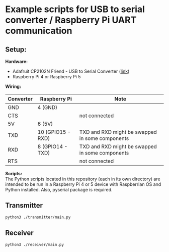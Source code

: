 # Example scripts for USB to serial converter / Raspberry Pi UART communication 
## Setup:
**Hardware:**
- Adafruit CP2102N Friend - USB to Serial Converter ([link](https://www.adafruit.com/product/5335))
- Raspberry Pi 4 or Raspberry Pi 5

**Wiring:**

| Converter | Raspberry Pi      | Note                                             |
|-----------|-------------------|--------------------------------------------------|
| GND       | 4 (GND)           |                                                  |
| CTS       |                   | not connected                                    |
| 5V        | 6 (5V)            |                                                  |
| TXD       | 10 (GPIO15 - RXD) | TXD and RXD might be swapped in some components  |
| RXD       | 8 (GPIO14 - TXD)  | TXD and RXD might be swapped in some components  |
| RTS       |                   | not connected                                    |

**Scripts:** <br/>
The Python scripts located in this repository (each in its own directory) are intended to be run in 
a Raspberry Pi 4 or 5 device with Raspberrian OS and Python installed. Also, pyserial package is required.

## Transmitter
```bash
python3 ./transmitter/main.py
```

## Receiver
```bash
python3 ./receiver/main.py
```
